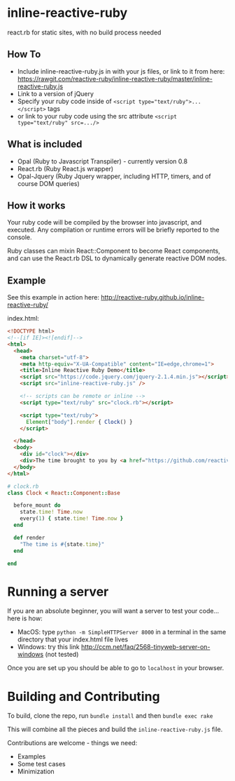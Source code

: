 # inline-reactive-ruby
react.rb for static sites, with no build process needed

## How To

+ Include inline-reactive-ruby.js in with your js files, or link to it from here: https://rawgit.com/reactive-ruby/inline-reactive-ruby/master/inline-reactive-ruby.js
+ Link to a version of jQuery
+ Specify your ruby code inside of `<script type="text/ruby">...</script>` tags
+ or link to your ruby code using the src attribute `<script type="text/ruby" src=.../>`

## What is included

+ Opal (Ruby to Javascript Transpiler) - currently version 0.8
+ React.rb (Ruby React.js wrapper)
+ Opal-Jquery (Ruby Jquery wrapper, including HTTP, timers, and of course DOM queries)

## How it works

Your ruby code will be compiled by the browser into javascript, and executed.  Any compilation or runtime errors
will be briefly reported to the console.

Ruby classes can mixin React::Component to become React components, and can use the React.rb
DSL to dynamically generate reactive DOM nodes.

## Example

See this example in action here: http://reactive-ruby.github.io/inline-reactive-ruby/

index.html:
```HTML
<!DOCTYPE html>
<!--[if IE]><![endif]-->
<html>
  <head>
    <meta charset="utf-8">
    <meta http-equiv="X-UA-Compatible" content="IE=edge,chrome=1">
    <title>Inline Reactive Ruby Demo</title>
    <script src="https://code.jquery.com/jquery-2.1.4.min.js"></script>
    <script src="inline-reactive-ruby.js" />

    <!-- scripts can be remote or inline -->
    <script type="text/ruby" src="clock.rb"></script>

    <script type="text/ruby">
      Element["body"].render { Clock() }
    </script>

  </head>
  <body>
    <div id="clock"></div>
    <div>The time brought to you by <a href="https://github.com/reactive-ruby/inline-reactive-ruby">inline-reactive-ruby</a></div>
  </body>
</html>
```
```ruby
# clock.rb
class Clock < React::Component::Base

  before_mount do
    state.time! Time.now
    every(1) { state.time! Time.now }
  end

  def render
    "The time is #{state.time}"
  end

end
```

# Running a server

If you are an absolute beginner, you will want a server to test your code... here is how:

+ MacOS: type `python -m SimpleHTTPServer 8000` in a terminal in the same directory that your index.html file lives
+ Windows: try this link http://ccm.net/faq/2568-tinyweb-server-on-windows (not tested)

Once you are set up you should be able to go to `localhost` in your browser.

# Building and Contributing

To build, clone the repo, run `bundle install` and then `bundle exec rake`

This will combine all the pieces and build the `inline-reactive-ruby.js` file.

Contributions are welcome - things we need:

+ Examples
+ Some test cases
+ Minimization
